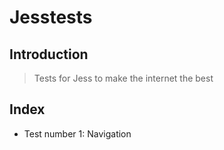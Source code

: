 # Jesstests

## Introduction

> Tests for Jess to make the internet the best

## Index

* Test number 1: Navigation
